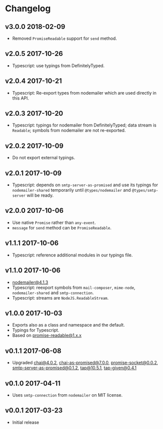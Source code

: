 # Changelog

## v3.0.0 2018-02-09

* Removed `PromiseReadable` support for `send` method.

## v2.0.5 2017-10-26

* Typescript: use typings from DefinitelyTyped.

## v2.0.4 2017-10-21

* Typescript: Re-export types from nodemailer which are used directly in
  this API.

## v2.0.3 2017-10-20

* Typescript: typings for nodemailer from DefinitelyTyped; data stream is
  `Readable`; symbols from nodemailer are not re-exported.

## v2.0.2 2017-10-09

* Do not export external typings.

## v2.0.1 2017-10-09

* Typescript: depends on `smtp-server-as-promised` and use its typings for
  `nodemailer-shared` temporarily until `@types/nodemailer` and
  `@types/smtp-server` will be ready.

## v2.0.0 2017-10-06

* Use native `Promise` rather than `any-event`.
* `message` for `send` method can be `PromiseReadable`.

## v1.1.1 2017-10-06

* Typescript: reference additional modules in our typings file.

## v1.1.0 2017-10-06

* nodemailer@4.1.3
* Typescript: reexport symbols from `mail-composer`, `mime-node`,
  `nodemailer-shared` and `smtp-connection`.
* Typescript: streams are `NodeJS.ReadableStream`.

## v1.0.0 2017-10-03

* Exports also as a class and namespace and the default.
* Typings for Typescript.
* Based on promise-readable@1.x.x

## v0.1.1 2017-06-08

* Upgraded chai@4.0.2, chai-as-promised@7.0.0, promise-socket@0.0.2,
  smtp-server-as-promised@0.1.2, tap@10.5.1, tap-given@0.4.1

## v0.1.0 2017-04-11

* Uses `smtp-connection` from `nodemailer` on MIT license.

## v0.0.1 2017-03-23

* Initial release
